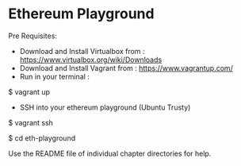# Ethereum Playground

Pre Requisites:

- Download and Install Virtualbox from : https://www.virtualbox.org/wiki/Downloads
- Download and Install Vagrant from : https://www.vagrantup.com/
- Run in your terminal :

$ vagrant up

- SSH into your ethereum playground (Ubuntu Trusty)

$ vagrant ssh

$ cd eth-playground

Use the README file of individual chapter directories for help.
